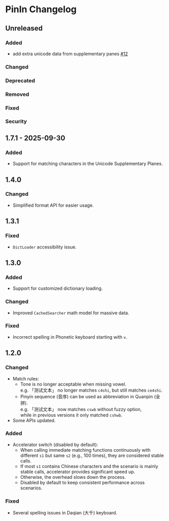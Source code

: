 # PinIn Changelog

## Unreleased

### Added
- add extra unicode data from supplementary panes [#12](https://github.com/ghostflyby/PinIn/pull/12)

### Changed

### Deprecated

### Removed

### Fixed

### Security

## 1.7.1 - 2025-09-30

### Added

- Support for matching characters in the Unicode Supplementary Planes.

## 1.4.0

### Changed

- Simplified format API for easier usage.

## 1.3.1

### Fixed

- `DictLoader` accessibility issue.

## 1.3.0

### Added

- Support for customized dictionary loading.

### Changed

- Improved `CachedSearcher` math model for massive data.

### Fixed

- Incorrect spelling in Phonetic keyboard starting with `v`.

## 1.2.0

### Changed

- Match rules:
    - Tone is no longer acceptable when missing vowel.  
      e.g. 「测试文本」 no longer matches `c4shi`, but still matches `ce4shi`.
    - Pinyin sequence (音序) can be used as abbreviation in Quanpin (全拼).  
      e.g. 「测试文本」 now matches `cswb` without fuzzy option,  
      while in previous versions it only matched `cshwb`.
- Some APIs updated.

### Added

- Accelerator switch (disabled by default):
    - When calling immediate matching functions continuously with different `s1` but same `s2` (e.g., 100 times), they
      are considered stable calls.
    - If most `s1` contains Chinese characters and the scenario is mainly stable calls, accelerator provides significant
      speed up.
    - Otherwise, the overhead slows down the process.
    - Disabled by default to keep consistent performance across scenarios.

### Fixed

- Several spelling issues in Daqian (大千) keyboard.
